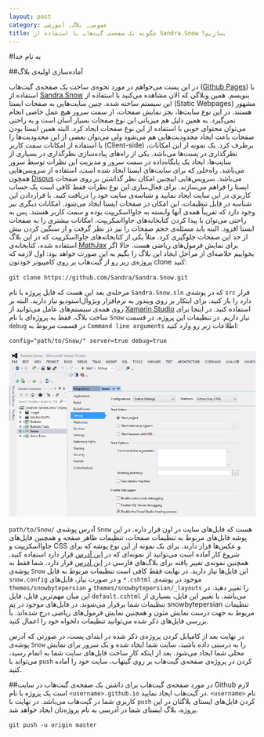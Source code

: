 ```yaml
---
layout: post
category: عمومی, بلاگ, آموزشی
title: چگونه یک صفحه‌ی گیت‌هاب با استفاده از Sandra.Snow بسازیم؟
---
```

#به نام خدا

##آماده‌سازی اولیه‌ی بلاگ

در این پست می‌خواهم در مورد نحوه‌ی ساخت یک صفحه‌ی گیت‌هاب ([Github Pages](https://pages.github.com)) با استفاده از [Sandra.Snow](https://github.com/Sandra/Sandra.Snow) بنویسم. همین وبلاگی که الان مشاهده می‌کنید با استفاده از این سیستم ساخته شده. چنین سایت‌هایی به صفحات ایستا (Static Webpages) مشهور هستند. در این نوع سایت‌ها، بجز نمایش صفحات، از سمت سرور هیچ عمل خاصی انجام نمی‌گیرد. به همین دلیل هم میزبانی این نوع صفحات بسیار آسان است و به راحتی می‌توان محتوای خوبی با استفاده از این نوع صفحات ایجاد کرد. البته همین ایستا بودن صفحات باعث ایجاد محدودیت‌هایی هم می‌شود ولی می‌توان بعضی از این محدودیت‌ها را با استفاده از امکانات سمت کاربر (Client-side) برطرف کرد. یک نمونه از این امکانات، نظرگذاری در پست‌ها می‌باشد. یکی از راه‌های پیاده‌سازی نظرگذاری در بسیاری از سایت‌ها، ایجاد یک پایگاه‌داده در سمت سرور و مدیریت این نظرات توسط سرور می‌باشد. راه‌حلی که برای سایت‌های ایستا ایجاد شده است، استفاده از سرویس‌هایی همچون [Disqus](http://disqus.com/) می‌باشد. سرویس‌هایی اینچنین امکان نظر گذاشتن بر روی صفحات ایستا را فراهم می‌سازند. برای فعال‌سازی این نوع نظرات فقط کافی است یک حساب کاربری در این سایت ایجاد نمایید و شناسه‌ی سایت خود را دریافت کنید. با قراردادن این شناسه در فایل تنظیمات، این امکان در صفحات ایستا ایجاد می‌شود.
امکانات دیگری نیز وجود دارد که تقریباً همه‌ی آنها وابسته به جاوااسکریپت بوده و سمت کاربر هستند. پس به راحتی می‌توان با پیدا کردن کتابخانه‌های جاوااسکریپت، امکانات بیشتری را به صفحات ایستا افزود. البته باید مسئله‌ی حجم صفحات را نیز در نظر گرفت و از سنگین کردن بیش از حد این صفحات جلوگیری کرد. مثلاً یکی از کتابخانه‌های جاوااسکریپت که در این بلاگ استفاده شده، کتابخانه‌ی [MathJax](http://mathjax.org) برای نمایش فرمول‌های ریاضی هست.
حالا اگر بخواییم خلاصه‌ای از مراحل ایجاد این بلاگ را بگیم به این صورت خواهد بود:
اول لازمه که پروژه‌ی زیر رو از گیت‌هاب بر روی کامپیوتر خودتون clone کنید:

`git clone https://github.com/Sandra/Sandra.Snow.git`

مرحله‌ی بعد این هست که فایل پروژه‌ با نام `Sandra.Snow.sln` که در پوشه‌ی `src` قرار دارد را باز کنید. برای اینکار بر روی ویندوز به نرم‌افزار ویژوال‌استودیو نیاز دارید. البته بر روی همه‌ی سیستم‌های عامل می‌توانید از [Xamarin Studio](xamarin.com/studio) استفاده کنید. در اینجا برای ساخت بلاگ، فقط به پروژه‌ای با نام `Snow` نیاز داریم. در تنظیمات این پروژه، در قسمت `debug` در قسمت مربوط به `Command line arguments` اطلاعات زیر رو وارد کنید:

	config="path/to/Snow/" server=true debug=true

![Project Settings -> Debug -> Command line arguments](/stylesheets/images/vs-debug.png)

`path/to/Snow/` آدرس پوشه‌ی `Snow` هست که فایل‌های سایت در اون قرار داره. در این پوشه فایل‌های مربوط به تنظیمات صفحات، تنظیمات ظاهر صفحه و همچنین فایل‌های جاوااسکریپت و CSS و عکس‌ها قرار دارند. برای یک نمونه از این نوع پوشه که برای شروع کار آماده است می‌توانید از نمونه‌ای که در [این آدرس](https://github.com/Sandra/Sandra.Snow.SnowTemplate) قرار دارد استفاده کنید. همچنین نمونه‌ی تغییر یافته برای بلاگ‌های فارسی در [این آدرس](https://github.com/erfannoury/erfannoury.github.io) قرار دارد. شما فقط به پوشه‌ی `Snow` این فایل‌ها نیاز دارید. 
در نهایت فقط کافی است تنظیمات مربوط به فایل `snow.config` و در صورت نیاز، فایل‌های `*.cshtml` موجود در پوشه‌ی `themes/snowbytepersian` و `themes/snowbytepersian/_layouts` را تغییر دهید. در این میان مهم‌ترین فایل، فایل `default.cshtml` می‌باشد. با تغییر این فایل، بسیاری از تنظیمات شما برقرار می‌شوند.
در فایل‌های موجود در تِمِ snowbytepersian تنظیمات مربوط به جهت درست نمایش متون و همچنین نمایش فرمول‌های ریاضی درج شده‌اند. با بررسی فایل‌های ذکر شده می‌توانید تنظیمات دلخواه خود را اعمال کنید.

در نهایت بعد از کامپایل کردن پروژه‌ی ذکر شده در ابتدای پست، در صورتی که آدرس پوشه‌ی `Snow` را به درستی داده باشید، سایت شما ایجاد شده و یک سرور برای نمایش محلی شما ایجاد می‌شود. بعد از اینکه کار ساخت فایل‌های سایت شما به اتمام رسید، می‌تواند با `push` کردن در پروژه‌ی صفحه‌ی گیت‌هاب بر روی گیتهاب، سایت خود را آماده کنید.

##در مورد صفحه‌ی گیت‌هاب
برای داشتن یک صفحه‌ی گیت‌هاب در سایت Github لازم است یک پروژه با نام `<username>.github.io` در گیت‌هاب ایجاد نمایید. `<username>` نام کاربری شما در گیت‌هاب می‌باشد. در نهایت با `push` کردن فایل‌های ایستای بلاگتان در این پروژه، بلاگ ایستای شما در آدرسی به نام پروژه‌تان ایجاد خواهد شد.

	git push -u origin master